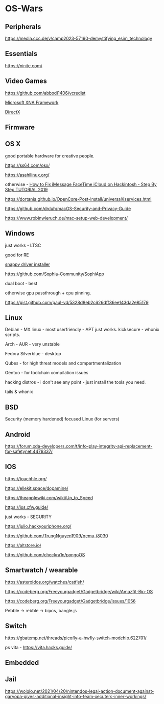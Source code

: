 # OS-Wars

## Peripherals

https://media.ccc.de/v/camp2023-57190-demystifying_esim_technology

## Essentials

https://ninite.com/

## Video Games

https://github.com/abbodi1406/vcredist

[Microsoft XNA Framework](https://www.microsoft.com/en-us/download/details.aspx?id=20914) 

[DirectX](https://www.microsoft.com/en-us/download/details.aspx?id=35)

## Firmware

## OS X

good portable hardware for creative people.

https://ss64.com/osx/

https://asahilinux.org/

otherwise - [How to Fix iMessage FaceTime iCloud on Hackintosh - Step By Step TUTORIAL 2019](https://www.youtube.com/watch?v=3xn9CpRjkf4)

https://dortania.github.io/OpenCore-Post-Install/universal/iservices.html

https://github.com/drduh/macOS-Security-and-Privacy-Guide

https://www.robinwieruch.de/mac-setup-web-development/

## Windows

just works - LTSC

good for RE

[snappy driver installer](https://sourceforge.net/projects/snappy-driver-installer-origin/)

https://github.com/Sophia-Community/SophiApp

dual boot - best

otherwise gpu passthrough + cpu pinning.

https://gist.github.com/paul-vd/5328d8eb2c626dff36ee143da2e85179

## Linux

Debian - MX linux - most userfriendly - APT just works. kicksecure - whonix scripts.

Arch - AUR - very unstable

Fedora Silverblue - desktop

Qubes - for high threat models and compartmentalization

Gentoo - for toolchain compilation issues

hacking distros - i don't see any point - just install the tools you need.

tails & whonix

## BSD

Security (memory hardened) focused Linux (for servers)

## Android

https://forum.xda-developers.com/t/info-play-integrity-api-replacement-for-safetynet.4479337/

## IOS

https://touchhle.org/

https://ellekit.space/dopamine/

https://theapplewiki.com/wiki/Up_to_Speed

https://ios.cfw.guide/

just works - SECURITY

https://julio.hackyouriphone.org/

https://github.com/TrungNguyen1909/qemu-t8030

https://altstore.io/

https://github.com/checkra1n/pongoOS

## Smartwatch / wearable

https://asteroidos.org/watches/catfish/

https://codeberg.org/Freeyourgadget/Gadgetbridge/wiki/Amazfit-Bip-OS

https://codeberg.org/Freeyourgadget/Gadgetbridge/issues/1056

Pebble -> rebble -> bipos, bangle.js

## Switch

https://gbatemp.net/threads/picofly-a-hwfly-switch-modchip.622701/

ps vita - https://vita.hacks.guide/

## Embedded

## Jail

https://wololo.net/2021/04/20/nintendos-legal-action-document-against-garyopa-gives-additional-insight-into-team-xecuters-inner-workings/
